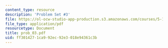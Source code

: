 ```yaml
---
content_type: resource
description: 'Problem Set #3'
file: https://ol-ocw-studio-app-production.s3.amazonaws.com/courses/5-12-organic-chemistry-i-spring-2003/ff3014271ca992ec92e3018e94361c3b_prob_03.pdf
file_type: application/pdf
resourcetype: Document
title: prob_03.pdf
uid: ff301427-1ca9-92ec-92e3-018e94361c3b
---
```

